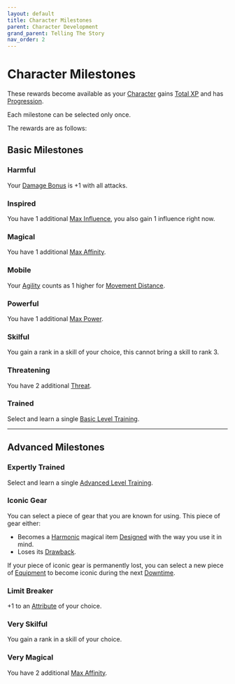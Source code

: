 ```yaml
---
layout: default
title: Character Milestones
parent: Character Development
grand_parent: Telling The Story
nav_order: 2
---
```

# Character Milestones
These rewards become available as your [Character](Core/Terminology.md#Character) gains [Total XP](Core/Stats.md#Total%20XP) and has [Progression](Character-Development#Progression).

Each milestone can be selected only once.

The rewards are as follows:

## Basic Milestones

### Harmful
Your [Damage Bonus](Core/Weapons.md#Damage%20Bonus) is +1 with all attacks.

### Inspired
You have 1 additional [Max Influence](Core/Stats.md#Max%20Influence), you also gain 1 influence right now.

### Magical
You have 1 additional [Max Affinity](Core/Stats.md#Max%20Affinity).
### Mobile
Your [Agility](Core/Agility.md) counts as 1 higher for [Movement Distance](Core/Stats.md#Movement%20Distance).

### Powerful
You have 1 additional [Max Power](Core/Stats.md#Max%20Power).

### Skilful
You gain a rank in a skill of your choice, this cannot bring a skill to rank 3.

### Threatening
You have 2 additional [Threat](Core/Stats.md#Threat).

### Trained
Select and learn a single [Basic Level Training](Character-Development#Basic%20Level%20Training).




---

## Advanced Milestones

### Expertly Trained
Select and learn a single [Advanced Level Training](Character-Development#Advanced%20Level%20Training).

### Iconic Gear
You can select a piece of gear that you are known for using. This piece of gear either:
* Becomes a [Harmonic](Magic-Items#Harmonic) magical item [Designed](Magic-Items#Designing%20Magic%20Items) with the way you use it in mind.
* Loses its [Drawback](Magic-Items#Drawback).

If your piece of iconic gear is permanently lost, you can select a new piece of [Equipment](Core/Equipment.md) to become iconic during the next [Downtime](Telling-The-Story#Downtime).

### Limit Breaker
+1 to an [Attribute](Core/Stats.md#Attributes) of your choice.
### Very Skilful
You gain a rank in a skill of your choice.

### Very Magical
You have 2 additional [Max Affinity](Core/Stats.md#Max%20Affinity).
